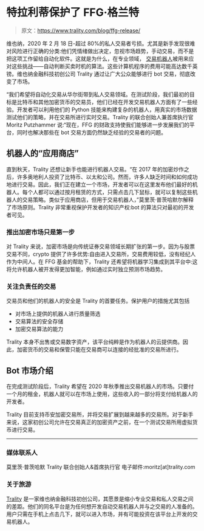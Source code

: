 # 特拉利蒂保护了 FFG·格兰特

> 原文：<https://www.trality.com/blog/ffg-release/>

维也纳，2020 年 2 月 18 日-超过 80%的私人交易者亏损。尤其是新手发现很难对风险进行正确的分类:他们凭情绪做出决定，忽视市场趋势，手动交易，而不是把这项工作留给自动化软件。这就是为什么，在专业领域， [交易机器人](/blog/crypto-trading-bots)被用来应对这些挑战——自动判断买卖时机的算法。这些计算机程序的费用可能高达数千英镑。维也纳金融科技初创公司 Trality 通过让广大公众能够进行 bot 交易，彻底改变了市场。

“我们希望将自动化交易从华尔街带到私人交易领域。在测试阶段，我们最初的目标是比特币和其他加密货币的交易员，他们已经在开发交易机器人方面有了一些经验。开发者可以利用他们的 Python 技能来构建复杂的机器人，用真实的市场数据测试他们的策略，并在交易所进行实时交易。Trality 的联合创始人兼首席执行官 Moritz Putzhammer 说:“现在，FFG 的财政支持使我们能够进一步发展我们的平台，同时也解决那些在 bot 交易方面仍然缺乏经验的交易者的问题。

## **机器人的“应用商店”**

直到秋天，Trality 还想让新手也能进行机器人交易。“在 2017 年的加密炒作之后，许多奥地利人投资了比特币、以太和公司。然而，许多人缺乏时间和如何成功地进行交易。因此，我们正在建立一个市场，开发者可以在这里发布他们最好的机器人。每个人都可以通过按月租赁的方式，只需点击几下鼠标，就可以复制这些机器人的交易策略。类似于应用商店，但用于交易机器人，”莫里茨·普茨哈默尔解释了市场原则。Trality 非常重视保护开发者的知识产权:bot 的算法只对最初的开发者可见。

### **推出加密市场只是第一步**

对 Trality 来说，加密市场是向传统证券交易领域长期扩张的第一步。因为与股票交易不同，crypto 提供了许多优势:自由进入交易所，交易费用较低，没有经纪人作为中间人。在 FFG 基金的帮助下，Trality 还希望将机器学习集成到其平台中:这将允许机器人被开发得更加智能，例如通过实时独立预测市场趋势。

### **关注负责任的交易**

交易员和他们的机器人的安全是 Trality 的首要任务。保护用户的措施尤其包括

*   对市场上提供的机器人进行质量筛选
*   交易算法的安全存储
*   加密交易算法的能力

Trality 本身不出售或交易数字资产，该平台纯粹是作为机器人的云提供商。因此，加密货币的交易和保管只能在交易商可以连接的经批准的交易所进行。

## **Bot 市场介绍**

在完成测试阶段后，Trality 希望在 2020 年秋季推出交易机器人的市场。只要付一个月的租金，机器人就可以在市场上使用，这些收入的一部分将支付给机器人的开发者。

Trality 目前支持币安加密交易所，并将交易扩展到越来越多的交易所。对于新手来说，这家初创公司允许在交易真正的加密资产之前，在一个测试交易所用虚拟货币进行交易。

* * *

### **媒体联系人**

莫里茨·普茨哈默
Trality 联合创始人&首席执行官
电子邮件:moritz[at]trality.com

### **关于旅游**

[Trality](https://trality.com) 是一家维也纳金融科技初创公司，其愿景是缩小专业交易和私人交易之间的差距。他们的同名平台是为任何想开发自动交易机器人并与之交易的人准备的。用户只需在手机上点击几下，就可以进入市场，并有可能投资在该平台上开发的交易机器人。